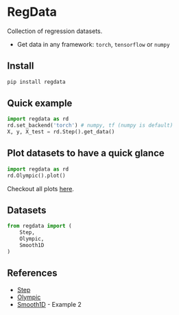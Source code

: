 # RegData

Collection of regression datasets.

* Get data in any framework: ```torch```, ```tensorflow``` or ```numpy```

## Install
```bash
pip install regdata
```
## Quick example

```python
import regdata as rd
rd.set_backend('torch') # numpy, tf (numpy is default)
X, y, X_test = rd.Step().get_data()
```

## Plot datasets to have a quick glance

```python
import regdata as rd
rd.Olympic().plot()
```

Checkout all plots [here](https://nbviewer.jupyter.org/github/patel-zeel/regdata/blob/main/notebooks/visualize.ipynb).

## Datasets

```python
from regdata import (
    Step,
    Olympic,
    Smooth1D
)
```

## References

* [Step](http://inverseprobability.com/talks/notes/deep-gaussian-processes.html)
* [Olympic](http://inverseprobability.com/talks/notes/deep-gaussian-processes.html)
* [Smooth1D](http://www.stat.cmu.edu/~kass/papers/bars.pdf) - Example 2